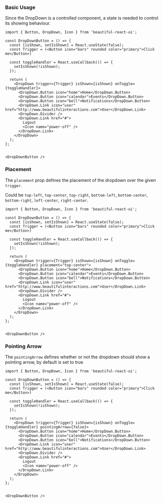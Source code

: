 ### Basic Usage

Since the DropDown is a controlled component, a state is needed to control its showing behaviour.

```
import { Button, DropDown, Icon } from 'beautiful-react-ui'; 

const DropDownButton = () => {
  const [isShown, setIsShown] = React.useState(false); 
  const Trigger = (<Button icon="bars" rounded color="primary">Click me</Button>)
  
  const toggleHandler = React.useCallback(() => {
    setIsShown(!isShown);
  }); 
  
  return (
    <DropDown trigger={Trigger} isShown={isShown} onToggle={toggleHandler}>
      <DropDown.Button icon="home">Home</DropDown.Button>
      <DropDown.Button icon="calendar">Events</DropDown.Button>
      <DropDown.Button icon="bell">Notifications</DropDown.Button>
      <DropDown.Link icon="user" href="http://www.beautifulinteractions.com">User</DropDown.Link>
      <DropDown.Divider />
      <DropDown.Link href="#">
        Logout
        <Icon name="power-off" />
      </DropDown.Link>
    </DropDown>
  );
};


<DropDownButton />
```

### Placement

The `placement` prop defines the placement of the dropdown over the given `trigger`.

Could be `top-left`, `top-center`, `top-right`, `bottom-left`, `bottom-center`, `bottom-right`, `left-center`, `right-center`.

```
import { Button, DropDown, Icon } from 'beautiful-react-ui'; 

const DropDownButton = () => {
  const [isShown, setIsShown] = React.useState(false); 
  const Trigger = (<Button icon="bars" rounded color="primary">Click me</Button>)
  
  const toggleHandler = React.useCallback(() => {
    setIsShown(!isShown);
  }); 
  
  return (
    <DropDown trigger={Trigger} isShown={isShown} onToggle={toggleHandler} placement="top-center">
      <DropDown.Button icon="home">Home</DropDown.Button>
      <DropDown.Button icon="calendar">Events</DropDown.Button>
      <DropDown.Button icon="bell">Notifications</DropDown.Button>
      <DropDown.Link icon="user" href="http://www.beautifulinteractions.com">User</DropDown.Link>
      <DropDown.Divider />
      <DropDown.Link href="#">
        Logout
        <Icon name="power-off" />
      </DropDown.Link>
    </DropDown>
  );
};


<DropDownButton />
``` 

### Pointing Arrow

The `pointingArrow` defines whether or not the dropdown should show a pointing arrow, by default is set to true

```
import { Button, DropDown, Icon } from 'beautiful-react-ui'; 

const DropDownButton = () => {
  const [isShown, setIsShown] = React.useState(false); 
  const Trigger = (<Button icon="bars" rounded color="primary">Click me</Button>)
  
  const toggleHandler = React.useCallback(() => {
    setIsShown(!isShown);
  }); 
  
  return (
    <DropDown trigger={Trigger} isShown={isShown} onToggle={toggleHandler} pointingArrow={false}>
      <DropDown.Button icon="home">Home</DropDown.Button>
      <DropDown.Button icon="calendar">Events</DropDown.Button>
      <DropDown.Button icon="bell">Notifications</DropDown.Button>
      <DropDown.Link icon="user" href="http://www.beautifulinteractions.com">User</DropDown.Link>
      <DropDown.Divider />
      <DropDown.Link href="#">
        Logout
        <Icon name="power-off" />
      </DropDown.Link>
    </DropDown>
  );
};


<DropDownButton />
```
